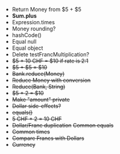 - Return Money from $5 + $5
- **Sum.plus**
- Expression.times
- Money rounding?
- hashCode() 
- Equal null
- Equal object
- Delete testFrancMultiplication?
- ~~$5 + 10 CHF = $10 if rate is 2:1~~
- ~~$5 + $5 = $10~~
- ~~Bank.reduce(Money)~~
- ~~Reduce Money with conversion~~
- ~~Reduce(Bank, String)~~
- ~~$5 * 2 = $10~~
- ~~Make "amount" private~~
- ~~Dollar side-effects?~~
- ~~equals()~~
- ~~5 CHF * 2 = 10 CHF~~
- ~~Dollar/Franc duplication~~
  ~~Common equals~~
- ~~Common times~~
- ~~Compare Francs with Dollars~~
- ~~Currency~~
